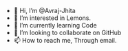 - 👋 Hi, I’m @Avraj-Jhita
- 👀 I’m interested in Lemons.
- 🌱 I’m currently learning Code
- 💞️ I’m looking to collaborate on GitHub
- 📫 How to reach me, Through email.

<!---
Avraj-Jhita/Avraj-Jhita is a ✨ special ✨ repository because its `README.md` (this file) appears on your GitHub profile.
You can click the Preview link to take a look at your changes.
--->
